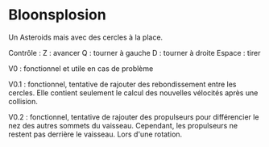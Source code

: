 # Bloonsplosion
Un Asteroids mais 
avec des cercles à la place.

Contrôle : 
Z : avancer
Q : tourner à gauche
D : tourner à droite
Espace : tirer

V0 : fonctionnel et 
utile en cas de problème

V0.1 : fonctionnel,
tentative de rajouter
des rebondissement 
entre les cercles.
Elle contient 
seulement le 
calcul des 
nouvelles
vélocités
après une
collision.

V0.2 : fonctionnel,
tentative de rajouter
des propulseurs
pour différencier
le nez des autres
sommets du 
vaisseau. 
Cependant, les
propulseurs ne
restent pas
derrière le
vaisseau. Lors
d'une rotation.
